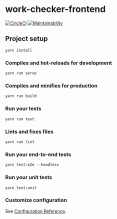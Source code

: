 # work-checker-frontend

[![CircleCI](https://circleci.com/gh/Loremaster/work-checker-frontend/tree/master.svg?style=svg)](https://circleci.com/gh/Loremaster/work-checker-frontend/tree/master)
[![Maintainability](https://api.codeclimate.com/v1/badges/63061b05d0adc3e0cbc0/maintainability)](https://codeclimate.com/github/Loremaster/work-checker-frontend/maintainability)

## Project setup
```
yarn install
```

### Compiles and hot-reloads for development
```
yarn run serve
```

### Compiles and minifies for production
```
yarn run build
```

### Run your tests
```
yarn run test
```

### Lints and fixes files
```
yarn run lint
```

### Run your end-to-end tests
```
yarn test:e2e --headless
```

### Run your unit tests
```
yarn test:unit
```

### Customize configuration
See [Configuration Reference](https://cli.vuejs.org/config/).
